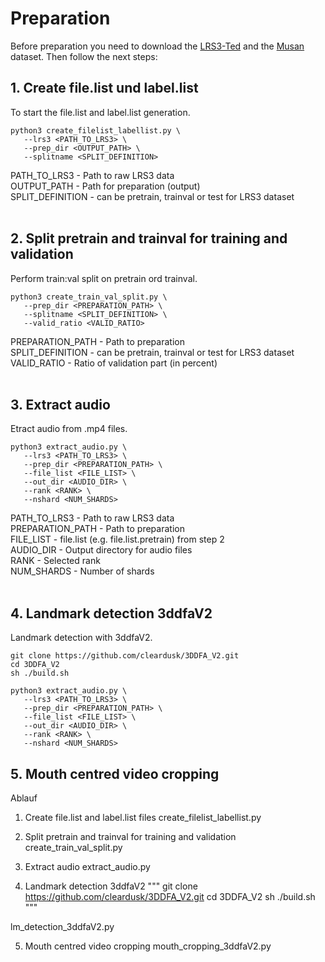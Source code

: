 
# Preparation


Before preparation you need to download the [LRS3-Ted](https://www.robots.ox.ac.uk/~vgg/data/lip_reading/) and the [Musan](http://www.openslr.org/17/) dataset. Then follow the next steps:

## 1. Create file.list und label.list
To start the file.list and label.list generation.
```shell
python3 create_filelist_labellist.py \
   --lrs3 <PATH_TO_LRS3> \
   --prep_dir <OUTPUT_PATH> \
   --splitname <SPLIT_DEFINITION>
```
PATH_TO_LRS3 - Path to raw LRS3 data \
OUTPUT_PATH - Path for preparation (output) \
SPLIT_DEFINITION - can be pretrain, trainval or test for LRS3 dataset \
<br>

## 2. Split pretrain and trainval for training and validation
Perform train:val split on pretrain ord trainval.
```shell
python3 create_train_val_split.py \
   --prep_dir <PREPARATION_PATH> \
   --splitname <SPLIT_DEFINITION> \
   --valid_ratio <VALID_RATIO>
```
PREPARATION_PATH - Path to preparation \
SPLIT_DEFINITION - can be pretrain, trainval or test for LRS3 dataset \
VALID_RATIO - Ratio of validation part (in percent) \
<br>


## 3. Extract audio
Etract audio from .mp4 files.
```shell
python3 extract_audio.py \
   --lrs3 <PATH_TO_LRS3> \
   --prep_dir <PREPARATION_PATH> \
   --file_list <FILE_LIST> \
   --out_dir <AUDIO_DIR> \
   --rank <RANK> \
   --nshard <NUM_SHARDS>
```
PATH_TO_LRS3 - Path to raw LRS3 data \
PREPARATION_PATH - Path to preparation \
FILE_LIST - file.list (e.g. file.list.pretrain) from step 2 \
AUDIO_DIR -  Output directory for audio files \
RANK - Selected rank \
NUM_SHARDS - Number of shards \
<br>


## 4. Landmark detection 3ddfaV2
Landmark detection with 3ddfaV2.

```shell
git clone https://github.com/cleardusk/3DDFA_V2.git
cd 3DDFA_V2
sh ./build.sh
```

```shell
python3 extract_audio.py \
   --lrs3 <PATH_TO_LRS3> \
   --prep_dir <PREPARATION_PATH> \
   --file_list <FILE_LIST> \
   --out_dir <AUDIO_DIR> \
   --rank <RANK> \
   --nshard <NUM_SHARDS>
```



## 5. Mouth centred video cropping




Ablauf

1. Create file.list and label.list files
create_filelist_labellist.py 

2. Split pretrain and trainval for training and validation 
create_train_val_split.py

3. Extract audio
extract_audio.py

4. Landmark detection 3ddfaV2
"""
git clone https://github.com/cleardusk/3DDFA_V2.git
cd 3DDFA_V2
sh ./build.sh
"""

lm_detection_3ddfaV2.py

5. Mouth centred video cropping
mouth_cropping_3ddfaV2.py



